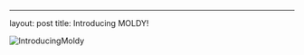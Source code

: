 ---
layout: post
title: Introducing MOLDY! 


![IntroducingMoldy]("https://github.com/bduckles/ABQ/blob/gh-pages/images/Moldy.png?raw=true")

